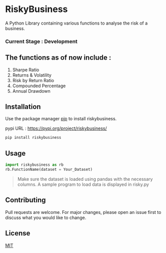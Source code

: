 # RiskyBusiness
A Python Library containing various functions to analyse the risk of a business.

### Current Stage : Development

## The functions as of now include :
1. Sharpe Ratio
2. Returns & Volatility 
3. Risk by Return Ratio
4. Compounded Percentage 
5. Annual Drawdown

## Installation  

Use the package manager [pip](https://pip.pypa.io/en/stable/) to install riskybusiness.

pypi URL : https://pypi.org/project/riskybusiness/

```bash
pip install riskybusiness
```

## Usage 

```python
import riskybusiness as rb
rb.FunctionName(dataset = Your_Dataset)
```
> Make sure the dataset is loaded using pandas with the necessary columns.
> A sample program to load data is displayed in risky.py

## Contributing 
Pull requests are welcome. For major changes, please open an issue first to discuss what you would like to change.

## License
[MIT](https://choosealicense.com/licenses/mit/)



